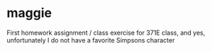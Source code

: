 # maggie
First homework assignment / class exercise for 371E class, and yes, unfortunately I do not have a favorite Simpsons character
